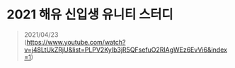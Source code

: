 2021 해유 신입생 유니티 스터디
=================================   
> 2021/04/23   
(https://www.youtube.com/watch?v=j48LtUkZRjU&list=PLPV2KyIb3jR5QFsefuO2RlAgWEz6EvVi6&index=1)  
